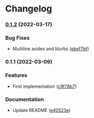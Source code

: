 # Changelog

### [0.1.2](https://www.github.com/humanwhocodes/markdown-it-markua-aside/compare/v0.1.1...v0.1.2) (2022-03-17)


### Bug Fixes

* Multiline asides and blurbs ([ebef7bf](https://www.github.com/humanwhocodes/markdown-it-markua-aside/commit/ebef7bfe422eaa82f63aa02a25580f308265acfd))

### 0.1.1 (2022-03-09)


### Features

* First implementation ([c9f78b7](https://www.github.com/humanwhocodes/markdown-it-markua-aside/commit/c9f78b7095c6298afe59612d75e1516c23e35a15))


### Documentation

* Update README ([e40523e](https://www.github.com/humanwhocodes/markdown-it-markua-aside/commit/e40523e78de6fe2ecc4de644c7036906d6dbc01b))
